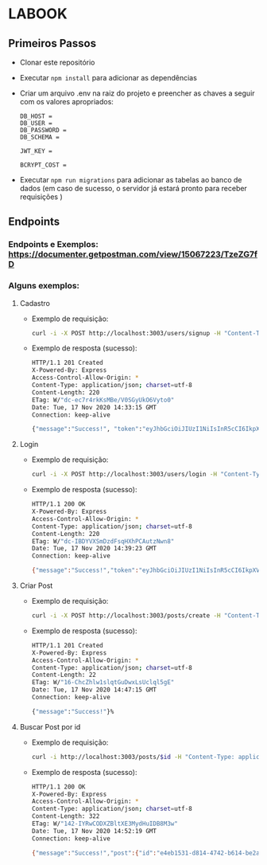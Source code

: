 # LABOOK

## Primeiros Passos

- Clonar este repositório
- Executar `npm install` para adicionar as dependências
- Criar um arquivo .env na raiz do projeto e preencher as chaves a seguir com os valores apropriados:

  ```
  DB_HOST =
  DB_USER =
  DB_PASSWORD =
  DB_SCHEMA =

  JWT_KEY =

  BCRYPT_COST =
  ```

- Executar `npm run migrations` para adicionar as tabelas ao banco de dados (em caso de sucesso, o servidor já estará pronto para receber requisições )

## Endpoints

### Endpoints e Exemplos: https://documenter.getpostman.com/view/15067223/TzeZG7fD

### Alguns exemplos:

1. Cadastro

   - Exemplo de requisição:
     ```bash
     curl -i -X POST http://localhost:3003/users/signup -H "Content-Type: application/json" -d '{"name":"Alice","email":"alice@gmail.com","password":"pass123"}'
     ```
   - Exemplo de resposta (sucesso):

     ```bash
     HTTP/1.1 201 Created
     X-Powered-By: Express
     Access-Control-Allow-Origin: *
     Content-Type: application/json; charset=utf-8
     Content-Length: 220
     ETag: W/"dc-ec7r4rkKsMBe/V0SGyUkO6Vyto0"
     Date: Tue, 17 Nov 2020 14:33:15 GMT
     Connection: keep-alive

     {"message":"Success!", "token":"eyJhbGciOiJIUzI1NiIsInR5cCI6IkpXVCJ9.eyJpZCI6Ijg5OGJjNDVlLTExZjEtNGEyMy04OTZhLTdmMmUyOWNmZTAxMiIsImlhdCI6MTYwNTYyMzU5NSwiZXhwIjoxNjA1NzA5OTk1fQ.pWxV2vtLnp0hKm0CXXnLpnDu6PEPkZM27A71oTTCYfE"}%
     ```

1. Login

   - Exemplo de requisição:
     ```bash
     curl -i -X POST http://localhost:3003/users/login -H "Content-Type: application/json" -d '{"email":"alice@gmail.com","password":"pass123"}'
     ```
   - Exemplo de resposta (sucesso):

     ```bash
     HTTP/1.1 200 OK
     X-Powered-By: Express
     Access-Control-Allow-Origin: *
     Content-Type: application/json; charset=utf-8
     Content-Length: 220
     ETag: W/"dc-IBDYVXSmDzdFsqHXhPCAutzNwn8"
     Date: Tue, 17 Nov 2020 14:39:23 GMT
     Connection: keep-alive

     {"message":"Success!","token":"eyJhbGciOiJIUzI1NiIsInR5cCI6IkpXVCJ9.eyJpZCI6Ijg5OGJjNDVlLTExZjEtNGEyMy04OTZhLTdmMmUyOWNmZTAxMiIsImlhdCI6MTYwNTYyMzk2MywiZXhwIjoxNjA1NzEwMzYzfQ.9JvXRQpazI5k6GAnc1lFcVcTbZ_ElASnwyybU_tRU48"}%
     ```

1. Criar Post

   - Exemplo de requisição:
     ```bash
     curl -i -X POST http://localhost:3003/posts/create -H "Content-Type: application/json" -H "authorization:$token" -d '{"photo":"https://i.picsum.photos/id/238/200/200.jpg?hmac=O4Jc6lqHVfaKVzLf8bWssNTbWzQoaRUC0TDXod9xDdM","description":"My city is beautiful =D","type":"normal"}'
     ```
   - Exemplo de resposta (sucesso):

     ```bash
     HTTP/1.1 201 Created
     X-Powered-By: Express
     Access-Control-Allow-Origin: *
     Content-Type: application/json; charset=utf-8
     Content-Length: 22
     ETag: W/"16-ChcZhlw1slqtGuDwxLsUclql5gE"
     Date: Tue, 17 Nov 2020 14:47:15 GMT
     Connection: keep-alive

     {"message":"Success!"}%
     ```

1. Buscar Post por id

   - Exemplo de requisição:
     ```bash
     curl -i http://localhost:3003/posts/$id -H "Content-Type: application/json" -H "authorization:$token"
     ```
   - Exemplo de resposta (sucesso):

     ```bash
     HTTP/1.1 200 OK
     X-Powered-By: Express
     Access-Control-Allow-Origin: *
     Content-Type: application/json; charset=utf-8
     Content-Length: 322
     ETag: W/"142-IYRwCODXZBltXE3MydHuIDB8M3w"
     Date: Tue, 17 Nov 2020 14:52:19 GMT
     Connection: keep-alive

     {"message":"Success!","post":{"id":"e4eb1531-d814-4742-b614-be2a36602548","photo":"https://i.picsum.photos/id/238/200/200.jpg?hmac=O4Jc6lqHVfaKVzLf8bWssNTbWzQoaRUC0TDXod9xDdM","description":"My city is beautiful =D","type":"normal","createdAt":"2020-11-17T17:47:15.000Z","authorId":"898bc45e-11f1-4a23-896a-7f2e29cfe012"}}%
     ```
